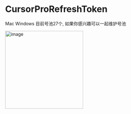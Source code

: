 # CursorProRefreshToken

Mac 
Windows
目前号池27个, 如果你感兴趣可以一起维护号池

<img width="250" alt="image" src="https://github.com/user-attachments/assets/4ed2bcef-692b-4be9-b073-1a3580e7831a" />

